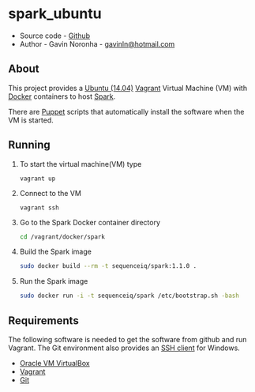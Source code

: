 spark_ubuntu
============

* Source code - [Github][1]
* Author - Gavin Noronha - <gavinln@hotmail.com>

[1]: https://github.com/gavinln/spark_ubuntu.git

About
-----

This project provides a [Ubuntu (14.04)][2] [Vagrant][3] Virtual Machine (VM)
with [Docker][4] containers to host [Spark][5].

[2]: http://releases.ubuntu.com/14.04/
[3]: http://www.vagrantup.com/
[4]: https://www.docker.com/
[5]: https://spark.apache.org/

There are [Puppet][6] scripts that automatically install the software when the VM is started.

[6]: http://puppetlabs.com/

Running
-------

1. To start the virtual machine(VM) type

    ```
    vagrant up
    ```

2. Connect to the VM

    ```
    vagrant ssh
    ```

3. Go to the Spark Docker container directory

    ```bash
    cd /vagrant/docker/spark
    ```

4. Build the Spark image

    ```bash
    sudo docker build --rm -t sequenceiq/spark:1.1.0 .
    ```
5. Run the Spark image

    ```bash
    sudo docker run -i -t sequenceiq/spark /etc/bootstrap.sh -bash
    ```

Requirements
------------

The following software is needed to get the software from github and run
Vagrant. The Git environment also provides an [SSH client][7] for Windows.

* [Oracle VM VirtualBox][8]
* [Vagrant][9]
* [Git][10]

[7]: http://en.wikipedia.org/wiki/Secure_Shell
[8]: https://www.virtualbox.org/
[9]: http://vagrantup.com/
[10]: http://git-scm.com/

